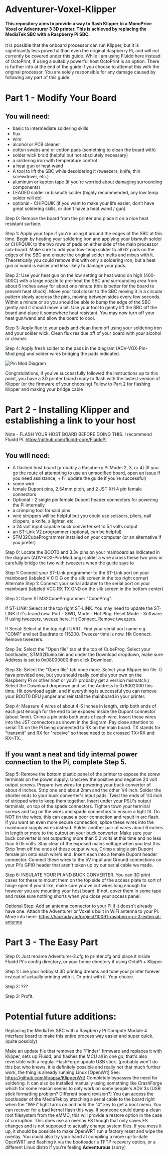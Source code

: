# Adventurer-Voxel-Klipper
#### This repository aims to provide a way to flash Klipper to a MonoPrice Voxel or Adventurer 3 3D printer. This is achieved by replacing the MediaTek SBC with a Raspberry Pi SBC.

It is possible that the onboard processor can run Klipper, but it is significantly less powerful than even the original Raspberry Pi, and will not currently be covered under this guide.
While I am using Fluidd here instead of OctoPrint, if using a suitably powerful host OctoPrint is an option. There is further info at the end of the guide if you choose to attempt this with the original processor. You are solely responsible for any damage caused by following any part of this guide.

# Part 1 - Modify Your Board

## You will need:

+ basic to intermediate soldering skills
+ flux
+ wire
+ alcohol or PCB cleaner
+ cotton swabs and or cotton pads (something to clean the board with)
+ solder wick braid (helpful but not absolutely necessary)
+ a soldering iron with temperature control
+ a heat gun or heat wand
+ A tool to lift the SBC while desoldering it (tweezers, knife, thin screwdriver, etc.)
+ aluminum or kapton tape (if you're worried about damaging surrounding components)
+ LEADED solder or bismuth solder (highly recommended, any low temp solder will do)
+ optional - CHIPQUIK (if you want to make your life easier, don't have great soldering skills, or don't have a heat wand / gun)

Step 0: Remove the board from the printer and place it on a nice heat resistant surface.

Step 1:  Apply your tape if you're using it around the edges of the SBC at this time. Begin by heating your soldering iron and applying your bismuth solder or CHIPQUIK to the two rows of pads on either side of the main processor sub-board.
Make sure to add your low-temp solder to all 62 pads on the edges of the SBC and ensure the original solder melts and mixes with it. Theoretically you could remove this with only a soldering iron, but a heat gun or wand is easier and less likely to damage your pads.

Step 2: Use your heat gun on the low setting or heat wand on high (400-500C) with a large nozzle to pre-heat the SBC and surrounding area from about 6 inches away for about one minute (this is better for the board to prevent heat shock). Move your tool closer to the SBC moving it in a circular pattern slowly accross the pins, moving between sides every few seconds. Within a minute or so you should be able to bump the edge of the SBC gently and it should move a bit. Use your tool to gently lift the SBC off the board and place it somewhere heat resistant. You may now turn off your heat gun/wand and allow the board to cool.

Step 3: Apply flux to your pads and clean them off using your soldering iron and your solder wick. Clean flux residue off of your board with your alcohol or cleaner.

Step 4: Apply fresh solder to the pads in the diagram (ADV-VOX-Pin-Mod.png) and solder wires bridging the pads indicated.

![Pin Mod Diagram](https://github.com/VioSynthax/Adventurer-Voxel-Klipper/raw/main/ADV-VOX-Pin-Mod.png)

Congratulations, if you've successfully followed the instructions up to this point, you have a 3D printer board ready to flash with the lastest version of Klipper (or the firmware of your choosing) Follow to Part 2 for flashing Klipper and making your bridge cable

# Part 2 - Installing Klipper and establishing a link to your host
Note - FLASH YOUR HOST BOARD BEFORE DOING THIS. I recommend Fluidd Pi. https://github.com/fluidd-core/FluiddPI

## You will need: 

+ A flashed host board (probably a Raspberry Pi Model 2, 3, or 4) (If you go the route of attempting to use an unmodified board, open an issue if you need assistance, + I'll update the guide if you're successful)
+ some wire
+ female Dupont pins, 2.54mm pitch, and 2 JST XH 4 pin female connectors
+ Optional - 2 single pin female Dupont header connectors for powering the Pi internally
+ a crimping tool for said pins
+ wire strippers will be helpful but you could use scissors, pliers, nail clippers, a knife, a lighter, etc.
+ a 24 volt input capable buck converter set to 5.1 volts output
+ an ST-Link V2 programmer (optional, can be helpful)
+ STM32CubeProgrammer installed on your computer (or an alternative if you prefer)

Step 0: Locate the BOOT0 and 3.3v pins on your mainboard as indicated in the diagram (ADV-VOX-Pin-Mod.png) solder a wire across these two pins or carefully bridge the two with tweezers when the guide says to

Step 1: Connect your ST-Link programmer to the ST-Link port on your mainboard (labeled V C D G on the silk screen in the top right corner)
Alternate Step 1: Connect your serial adapter to the serial port on your mainboard (labeled VCC RX TX GND on the silk screen in the bottom center)

Step 2: Open STM32CubeProgrammer "CubeProg".

If ST-LINK: Select at the top right ST-LINK. You may need to update the ST-LINK if it's brand new. Port - SWD, Mode - Hot Plug. Reset Mode - Software. If using tweezers, tweeze here. Hit Connect. Remove tweezers.

If Serial: Select at the top right UART. Find your serial port name e.g. "COM1" and set Baudrate to 115200. Tweezer time is now. Hit Connect. Remove tweezers.

Step 3a: Select the "Open file" tab at the top of CubeProg. Select your bootloader, STM32Duino.bin and under the Download dropdown, make sure Address is set to 0x08000000 then click Download.

Step 3b: Select the "Open file" tab once more. Select your Klipper.bin file. (I have provided one, but you should really compile your own on the Raspberry Pi or other host or you'll probably get a version mismatch.) Select the Download dropdown and set the Address to 0x8002000 this time. Hit download again, and if everything is successful you can remove your BOOT0 DFU jumper and reinstall the mainboard in your printer.

Step 4: Measure 4 wires of about 4-6 inches in length, strip both ends of each just enough for the end to be exposed inside the Dupont connector (about 1mm). Crimp a pin onto both ends of each wire.
Insert these wires into the JST connectors as shown in the diagram. Pay close attention to serial TX on the Pi being connected to RX on the main board. TX stands for "transmit" and RX for "receive" so these need to be crossed TX>RX and RX>TX.

## If you want a neat and tidy internal power connection to the Pi, complete Step 5.

Step 5: Remove the bottom plastic panel of the printer to expose the screw terminals on the power supply.
Unscrew the positive and negative 24 volt output screws.
Prepare two wires for powering your buck converter of about 4 inches. Strip one end about 2mm and the other 1/4 inch.
Solder the shorter ends to your buck converter's input pads.
Twist the ends of 1/4 inch of stripped wire to keep them together. Insert under your PSU's output terminals, on top of the spade connectors. Tighten town your terminal screws and tug on the wires and spade connectors to ensure a tight fit. Do NOT tin the wires, this can cause a poor connection and result in arc flash. If you want an even more secure connection, splice these wires into the mainboard supply wires instead.
Solder another pair of wires about 6 inches in length or more to the output on your buck converter. Make sure your buck converter is not outputting more than 5.2 volts at this time and no less than 5.05 volts. Stay clear of the exposed mains voltage when you test this.
Strip 1mm off the ends of these output wires, Crimp a single pin Dupont female pin onto each wire's end. Insert each into a female Dupont header connector.
Connect these wires to the 5V input and Ground connections on your Pi's GPIO header that aren't taken up by our serial cable we made.

Step 6: INSULATE YOUR PI AND BUCK CONVERTER. You can 3D print cases for these to mount them on the top side of the access plate to sort of hinge open if you'd like, make sure you've cut wires long enough for however you are mounting your host board. If not, cover them in some tape and make sure nothing shorts when you close your access panel.

Optional Step: Add an antenna connector to your Pi if it doesn't already have one. Attach the Adventurer or Voxel's built in WiFi antenna to your Pi.
More info here- https://hackaday.io/project/10091-raspberry-pi-3-external-antenna


# Part 3 - The Easy Part

Step 0: Just rename Adventurer-3.cfg to printer.cfg and place it inside Fluidd Pi's config directory, or your home directory if using OctoPi + Klipper.

Step 1: Live your hobbyist 3D printing dreams and tune your printer forever instead of actually printing with it. Or print with it. Your choice.

Step 2: ???

Step 3: Profit.




# Potential future additions:

Replacing the MediaTek SBC with a Raspberry Pi Compute Module 4 interface board to make this entire process way easier and super quick. (quite possibly)

Make an update file that removes the "Finder" firmware and replaces it with Klipper, sets up Fluidd, and flashes the MCU all in one go, that's also reversible with a regular FlashForge update USB stick. (probably won't do this but who knows, it is definitely possible and really not that much further work, the thing is already running Linux [OpenWrt] See: https://github.com/ihrapsa/KlipperWrt) Completely bypasses the need for soldering. It can also be installed manually using something like CrashForge which for some reason seems to only work on some people's ADV 3s (USB stick formatting problem? Different board revision?) You can access the bootloader of the MediaTek by attaching a serial cable to the board right when the "WiFi" light turns on and hold the "4" key to get a boot menu. You can recover for a bad kernel flash this way. If someone could dump a clean root filesystem from the eMMC, this will provide a restore option in the case of corruption. This does use an overlay FS though that only saves FS changes and is not supposed to actually change system files. If you mess it up, it should be possible to make OpenWRT run a factory reset and wipe the overlay. You could also try your hand at compiling a more up-to-date OpenWRT and flashing it via the bootloader's TFTP recovery option, or a different Linux distro if you're feeling **Adventurous** (sorry)
